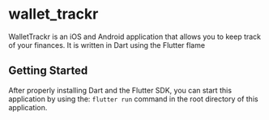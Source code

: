 # wallet_trackr

WalletTrackr is an iOS and Android application that allows you to keep track of your finances. It is written in Dart using the Flutter flame

## Getting Started

After properly installing Dart and the Flutter SDK, you can start this application by using the: 
`flutter run` 
command in the root directory of this application.

